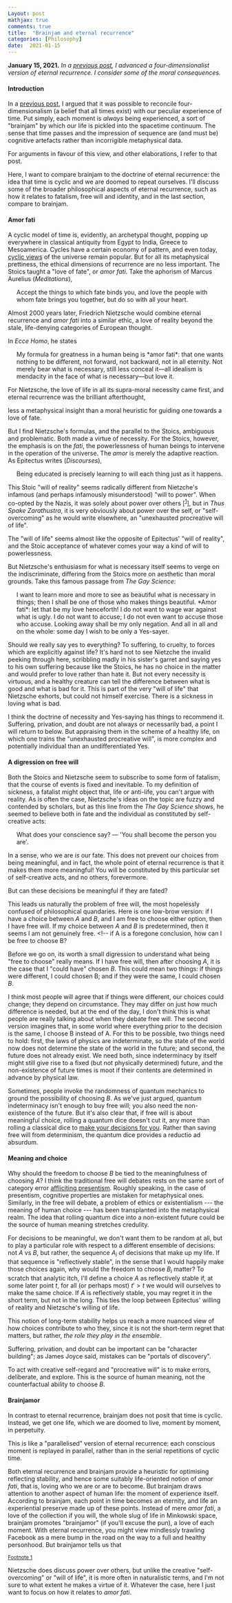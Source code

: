 ```yaml
---
Layout: post
mathjax: true
comments: true
title:  "Brainjam and eternal recurrence"
categories: [Philosophy]
date:  2021-01-15
---
```


**January 15, 2021.** *In a
  [previous post](https://hapax.github.io/philosophy/physics/psychology-time/),
  I advanced a four-dimensionalist version of eternal recurrence. I
  consider some of the moral consequences.*

#### Introduction

In a
[previous post](https://hapax.github.io/philosophy/physics/psychology-time/),
I argued that it was possible to reconcile four-dimensionalism (a
belief that all times exist) with our peculiar experience of time.
Put simply, each moment is *always* being experienced, a sort
of "brainjam" by which our life is pickled into the
spacetime continuum.
The sense that time passes and the impression of sequence are (and must
be) cognitive artefacts rather than incorrigible metaphysical data.

For arguments in favour of this view, and other elaborations, I refer
to that post.
<!-- Here, I want to discuss some of the broader philosophical aspects of
brainjam, and how it relates to eternal recurrence, fatalism, the
nature of individual identity and free will. -->
Here, I want to compare brainjam to the doctrine of eternal recurrence:
the idea that time is cyclic and we are doomed to repeat ourselves.
I'll discuss some of the broader philosophical aspects of eternal
recurrence, such as how it relates to fatalism, free will and
identity, and in the last section, compare to brainjam.

#### Amor fati

A cyclic model of time is, evidently, an archetypal thought, popping
up everywhere in
classical antiquity from Egypt to India, Greece to Mesoamerica.
Cycles have a certain economy of pattern, and even today,
[cyclic views](https://en.wikipedia.org/wiki/Cycles_of_Time)
of the universe remain popular.
But for all its metaphysical prettiness, the ethical dimensions of
recurrence are no less important.
The Stoics taught a "love of fate", or *amor fati*. Take the aphorism
of Marcus Aurelius (*Meditations*),

<span style="padding-left: 20px; display:block">
Accept the things to which fate binds you, and love the people with
whom fate brings you together, but do so with all your heart.
</span>

Almost 2000 years later, Friedrich Nietzsche would combine eternal
recurrence and *amor fati* into a similar ethic, a
love of reality beyond the stale, life-denying categories of European thought.
<!-- to counterbalance his infamously negative attitudes towards European
morality. -->
In *Ecce Homo*, he states

<span style="padding-left: 20px; display:block">
My formula for greatness in a human being is *amor fati*: that one wants
nothing to be different, not forward, not backward, not in all
eternity. Not merely bear what is necessary, still less conceal it—all
idealism is mendacity in the face of what is necessary—but love it.
</span>

For Nietzsche, the love of life in all its
supra-moral necessity came first, and eternal recurrence was the brilliant
afterthought,
<!--, or rather, of the love of necessity.-->
less a metaphysical insight than a moral
heuristic for guiding one towards a love of fate.
<!-- guiding the individual towards *amor fati*. -->
<!-- Eternal recurrence rather a thought experiment by which to guide the individual towards
*amor fati*.
He equates this with a love of life and a rejection of the milquetoast
religious sensibilities he so detested. 
Whatever the similarities, there are subtle shifts in emphasis that
will lead us away, I think, from the indiscriminate acceptance of
Nietzsche's *amor fati*. -->
But I find Nietzsche's formulas, and the parallel to the Stoics,
ambiguous and problematic.
Both made a virtue of necessity.
For the Stoics, however, the emphasis is on the *fati*, the
powerlessness of human beings to intervene in the operation of the
universe.
The *amor* is merely the adaptive reaction.
As Epitectus writes (*Discourses*),

<span style="padding-left: 20px; display:block">
Being educated is precisely learning to will each thing just as it happens.
</span>
<!-- The Stoics had a bleak outlook on the human lot, and their love of
fate sprung from a philosophy of powerlessness within one's own life,
not from any grand cosmogony.
<!-- This springs from a bleak outlook on the human lot rather than any
cosmogonic musings. -->

This Stoic "will of reality" seems radically different from Nietzche's
infamous (and perhaps infamously misunderstood) "will to power".
When co-opted by the Nazis, it was solely about power over others [<sup><a id="fnr.1" name="fnr.1" class="footref" href="#fn.1">1</a></sup>], but in
*Thus Spake Zarathustra*, it is very obviously about power over the
self, or "self-overcoming" as he would write elsewhere, an
"unexhausted procreative will of life".

<!-- This "will of life" seems to more aptly capture the difference from
the Stoics than the "will to power".
<!-- , and also distinct from the Schopenhauerian "will to live", or mere
self-preservation. -->
The "will of life" seems almost like the opposite of Epitectus' "will of
reality", and the Stoic acceptance of whatever comes your way a kind
of will to powerlessness.
<!-- In Nietzschean terms, there is something "anti-life" about the (now
proverbial) Stoic acceptance of whatever comes your way. -->
But Nietzsche's enthusiasm for what is necessary itself seems to verge
on the indiscriminate, differing from the Stoics more on
aesthetic than moral grounds.
Take this famous passage from *The Gay Science*:

<span style="padding-left: 20px; display:block">
I want to learn more and more to see as beautiful what is necessary in
things; then I shall be one of those who makes things beautiful. *Amor
fati*: let that be my love henceforth! I do not want to wage war
against what is ugly. I do not want to accuse; I do not even want to
accuse those who accuse. Looking away shall be my only negation. And
all in all and on the whole: some day I wish to be only a Yes-sayer.
</span>

Should we really say yes to everything? To suffering, to cruelty, to
forces which are explicitly against life? It's hard not to see
Nietzche the invalid peeking through here, scribbling madly in his sister's
garret and saying yes to his own suffering because like the Stoics, he
has no choice in the matter and would prefer to love rather than hate
it.
But not every necessity is virtuous, and a healthy creature can tell
the difference between what is good and what is bad for it.
This is part of the very "will of life" that Nietzsche exhorts, but
could not himself exercise.
There is a sickness in loving what is bad.

I think the doctrine of necessity and Yes-saying has things to
recommend it.
Suffering, privation, and doubt are not always or necessarily bad, a
point I will return to below.
But appraising them in the scheme of a healthy life, on which one
trains the "unexhausted procreative will", is more complex and
potentially individual than an undifferentiated Yes.

#### A digression on free will

Both the Stoics and Nietzsche seem to subscribe to some form of
fatalism, that the course of events is fixed and inevitable.
To my definition of sickness, a fatalist might object that, life or
anti-life, you can't argue with reality.
As is often the case, Nietzsche's ideas on the topic are fuzzy and
contended by scholars, but as this line from the *The Gay Science*
shows, he seemed to believe both in fate and the individual as
constituted by self-creative acts:

<span style="padding-left: 20px; display:block">
What does your conscience say? — 'You shall become the person you are'.
</span>

In a sense, who we are *is* our fate.
This does not prevent our choices from being meaningful, and in fact,
the whole point of eternal recurrence is that it makes them more meaningful!
You will be constituted by this particular set of self-creative acts,
and no others, forevermore.

But can these decisions be meaningful if they are fated?
<!-- If they are inevitable, don't they imply a lack of free will?-->
This leads us naturally the problem of free will, the most hopelessly
confused of philosophical quandaries.
Here is one low-brow version: if I have a choice between $A$ and $B$,
and I am free to choose either option, then I have free will.
If my choice between $A$ and $B$ is predetermined, then it seems I am not
genuinely free. <!-- if A is a foregone conclusion, how can I be free to choose B?
<!-- Much ink has been spilled on the nature of "can", and if we take this
to mean, "compatibly with the physical state of the universe at the
time of choice", then the deterministic nature of classical physics
seems to rule out free will.
Proponents of free will, who interpret "can" in this  -->
<!-- Being "free to choose" is deeply ambiguous, leaving plenty of scope for the usual games
of language, logic and modal hair-splitting. -->
<!-- It turns out that being "free to choose" is a deeply ambiguous notion,
and it's worth a small digression to understand it better.-->
Before we go on, its worth a small digression to understand what being
"free to choose" really means.
If I have free will, then after choosing $A$, it is the case that I
"could have" chosen $B$.
This could mean two things: if things were different, I could chosen
B; and if they were the same, I could chosen $B$.

I think most people will agree that if things were different, our
choices could change; they depend on circumstance.
They may differ on just how much difference is needed, but at the end
of the day, I don't think this is what people are really talking
about when they debate free will.
The second version imagines that, in some world where everything
prior to the decision is the same, I choose B instead of A.
For this to be possible, two things need to hold: first, the
laws of physics are indeterminate, so the state of the world now does
not determine the state of the world in the future; and second, the
future does not already exist.
We need both, since indeterminacy by itself might still give rise to a
fixed (but not physically determined) future, and the non-existence of
future times is moot if their contents are determined in advance by physical law.
<!-- So this version of free will necessitates peculiar (and in my opinion
indefensible) views of time and physics.-->

Sometimes, people invoke the randomness of quantum
mechanics to ground the possibility of choosing $B$.
As we've just argued, quantum indeterminacy isn't enough to buy free
will; you also need the non-existence of the future.
But it's also clear that, if free will is about meaningful choice,
rolling a quantum dice doesn't cut it, any more than rolling a
classical dice to [make your decisions for you](https://en.wikipedia.org/wiki/The_Dice_Man).
Rather than saving free will from determinism, the quantum dice
provides a reductio ad absurdum.

#### Meaning and choice

Why should the freedom to choose $B$ be tied to the
meaningfulness of choosing $A$?
I think the traditional free will debates rests on the same sort of
category error [affliciting presentism](https://hapax.github.io/philosophy/physics/psychology-time/).
Roughly speaking, in the case of presentism, cognitive properties are
mistaken for metaphysical ones.
Similarly, in the free will debate, a problem of ethics or
existentialism --- the meaning of human choice --- has been
transplanted into the metaphysical realm.
The idea that rolling quantum dice
into a non-existent future could be the source of human meaning
stretches credulity.

For decisions to be meaningful, we don't want them to be
random at all, but to play a particular role with respect to a
different ensemble of decisions: not $A$ vs $B$, but rather, the
sequence $A_i$ of decisions that make up my life.
If that sequence is "reflectively stable", in the sense that I would
happily make those choices again, why would the freedom to choose
$B_i$ matter?
To scratch that analytic itch, I'll define a choice $A$ as
reflectively stable if, at some later point $t$, for all (or perhaps
most) $t' > t$ we would will ourselves to make the same choice.
If $A$ is reflectively stable, you may regret it in the short term,
but not in the long.
This ties the loop between Epitectus' willing of reality and Nietzsche's willing of life.

This notion of long-term stability helps us reach a more nuanced
view of how choices contribute to who they, since it is not the
short-term regret that matters, but rather, *the role
they play in the ensemble*.
<!-- , how they contribute to or constitute
personal identity, to be reflectively stable. -->
Suffering, privation, and doubt can be important can be "character
building"; as James Joyce said, mistakes can be "portals of discovery".
<!-- teach us important lessons, or "create character". -->
To act with creative self-regard and "procreative
will" is to make errors, deliberate, and explore.
This is the source of human meaning, not the counterfactual ability to choose $B$.
<!-- This has nothing to do with free will unless you
are the morbidly intellectual type and think about it too hard. -->

<!-- To help guide our intuition, imagine someone puts a
gun to your head and tells you to choose A over B.
Choosing A is clearly neither free nor meaningful.
<!-- How is the physical determinism of brainjam, the fatalism of the
Stoics, or the eternal recurrence of Nietzsche any different from a
gun? -->
<!-- But suppose that prior to this, you had carefully deliberated and
strongly leaned towards A.
Now your decision is unfree, but no longer clearly unmeaningful. -->

#### Brainjamor

<!-- The point of eternal recurrence is to optimise reflective stability.-->
In contrast to eternal recurrence, brainjam does not posit that time is cyclic.
Instead, we get one life, which we are doomed to live, moment by moment, in perpetuity.
<!-- Although the details differ from eternal recurrence, the implications
are the same: you will live forever, but this particular life, so make
it a good one. -->
<!-- Although *amor fati* is naturally connected to this idea, it does not
obviously follow. In Nietzsche's case, a love of life in all its
supra-moral necessity came first, and the pretty thought
experiment---eternal recurrence---was the brilliant afterthought.
I'd like to go in the other direction, starting with brainjam and
seeing what loves, if any, it licenses, the "brainjamor" if you'll
excuse the highbrow doggerel.
If we are boringly Humean-->
This is like a "parallelised" version of eternal recurrence: each
conscious moment is replayed in parallel, rather than in the serial repetitions of cyclic time.
<!-- The emphasis on moments in some sense "parallelises" eternal
recurrence. -->

Both eternal recurrence and brainjam provide a heuristic for optimising
reflecting stability, and hence some suitably life-oriented notion of
*amor fati*, that is, loving who we are or are to become.
But brainjam draws attention to another aspect of human life: the
moment of experience itself. According to brainjam, each point in time
becomes an eternity, and life an experiential preserve made up of
these points.
Instead of mere *amor fati*, a love of the collection if you will, the
whole slug of life in Minkowski space, brainjam promotes "brainjamor"
(if you'll excuse the pun), a love of each moment.
With eternal recurrence, you might view mindlessly
trawling Facebook as a mere bump in the road on the way to a full and
healthy personhood.
But brainjamor tells us that

<div class="footdef"><sup><a id="fn.1" name="fn.1" class="footnum"
href="#fnr.1">Footnote 1</a></sup> <p class="footpara">
Nietzsche does discuss power over others, but
unlike the creative "self-overcoming" or "will of life", it is more often in
naturalistic terms, and I'm not sure to what extent he makes a virtue  of it.
Whatever the case, here I just want to focus on how it relates to
<i>amor fati</i>.
</p></div>
